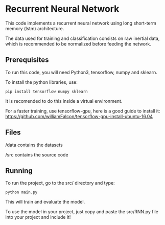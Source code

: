 # Recurrent Neural Network

This code implements a recurrent neural network using long short-term memory (lstm) architecture.

The data used for training and classification consists on raw inertial data, which is recommended to be normalized before
feeding the network.

## Prerequisites

To run this code, you will need Python3, tensorflow, numpy and sklearn.

To install the python libraries, use:

```
pip install tensorflow numpy sklearn
```

It is recomended to do this inside a virtual environment.

For a faster training, use tensorflow-gpu, here is a good guide to install it: https://github.com/williamFalcon/tensorflow-gpu-install-ubuntu-16.04


## Files

/data contains the datasets

/src contains the source code

## Running

To run the project, go to the src/ directory and type:

```
python main.py
```

This will train and evaluate the model.

To use the model in your project, just copy and paste the src/RNN.py file into your project and include it!